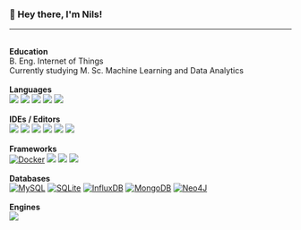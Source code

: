 ###  👋 Hey there, I'm Nils! &nbsp;&nbsp;
----
\
**Education**\
B. Eng. Internet of Things\
Currently studying M. Sc. Machine Learning and Data Analytics\
\
**Languages**\
![](https://img.shields.io/badge/-Python-blue?logo=python&logoColor=white)
![](https://img.shields.io/badge/-C%23-brightgreen?logo=c-sharp&logoColor=white)
![](https://img.shields.io/badge/-C%2B%2B-violet?logo=C%2B%2B&logoColor=white)
![](https://img.shields.io/badge/-Javascript-yellow?logo=javascript&logoColor=white)
![](https://img.shields.io/badge/-HTML5-orange?logo=html5&logoColor=white)
\
\
**IDEs / Editors**\
![](https://img.shields.io/badge/-Visual%20Studio%20Code-blue?logo=Visual%20Studio%20Code&logoColor=white)
![](https://img.shields.io/badge/-Visual%20Studio-blueviolet?logo=Visual%20Studio&logoColor=white)
![](https://img.shields.io/badge/-Jupyter-orange?logo=jupyter&logoColor=white)
![](https://img.shields.io/badge/-PyCharm-black?logo=pycharm&logoColor=white)
![](https://img.shields.io/badge/-Spyder-red?logo=spyder%20ide&logoColor=white)
![](https://img.shields.io/badge/-Obsidian-blueviolet?logo=obsidian&logoColor=white)
\
\
**Frameworks**\
[![Docker](https://img.shields.io/badge/Docker-2496ED?logo=docker&logoColor=fff)](#)
![](https://img.shields.io/badge/-.NET-purple?logo=.net&logoColor=white)
![](https://img.shields.io/badge/-Anaconda-brightgreen?logo=anaconda&logoColor=white)
![](https://img.shields.io/badge/-Node--RED-maroon?logo=node-red&logoColor=white)
\
\
**Databases**\
[![MySQL](https://img.shields.io/badge/MySQL-4479A1?logo=mysql&logoColor=fff)](#)
[![SQLite](https://img.shields.io/badge/SQLite-%2307405e.svg?logo=sqlite&logoColor=white)](#)
[![InfluxDB](https://img.shields.io/badge/InfluxDB-22ADF6?logo=influxdb&logoColor=fff)](#)
[![MongoDB](https://img.shields.io/badge/MongoDB-%234ea94b.svg?logo=mongodb&logoColor=white)](#)
[![Neo4J](https://img.shields.io/badge/Neo4j-008CC1?logo=neo4j&logoColor=white)](#)
\
\
**Engines**\
![](https://img.shields.io/badge/-Unity-black?logo=unity&logoColor=white)
